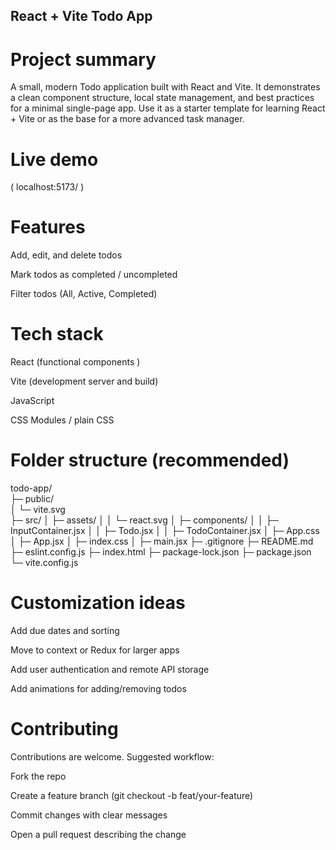 ## React + Vite Todo App

# Project summary

A small, modern Todo application built with React and Vite. It demonstrates a clean component structure, local state management, and best practices for a minimal single-page app. Use it as a starter template for learning React + Vite or as the base for a more advanced task manager.

# Live demo

( localhost:5173/ )

# Features

Add, edit, and delete todos

Mark todos as completed / uncompleted

Filter todos (All, Active, Completed)


# Tech stack

React (functional components )

Vite (development server and build)

JavaScript 

CSS Modules / plain CSS 

 # Folder structure (recommended)

 todo-app/                                                                                       
├─ public/                                                                                       
│ └─ vite.svg                                                                                    
├─ src/
│ ├─ assets/
│ │ └─ react.svg
│ ├─ components/
│ │ ├─ InputContainer.jsx
│ │ ├─ Todo.jsx
│ │ ├─ TodoContainer.jsx
│ ├─ App.css
│ ├─ App.jsx
│ ├─ index.css
│ ├─ main.jsx
├─ .gitignore
├─ README.md
├─ eslint.config.js
├─ index.html
├─ package-lock.json
├─ package.json
└─  vite.config.js

# Customization ideas

Add due dates and sorting

Move to context or Redux for larger apps

Add user authentication and remote API storage

Add animations for adding/removing todos

# Contributing

Contributions are welcome. Suggested workflow:

Fork the repo

Create a feature branch (git checkout -b feat/your-feature)

Commit changes with clear messages

Open a pull request describing the change
